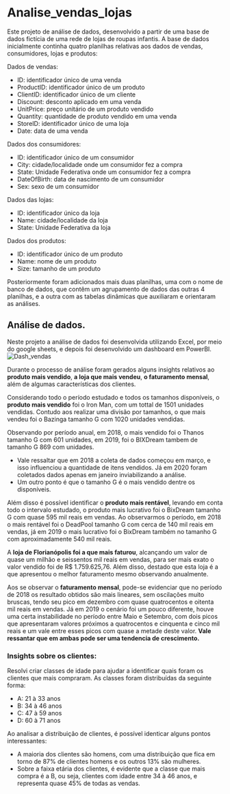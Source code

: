 # Analise_vendas_lojas

Este projeto de análise de dados, desenvolvido a partir de uma base de dados fictícia de uma rede de lojas de roupas infantis. A base de dados inicialmente continha quatro planilhas relativas aos dados de vendas, consumidores, lojas e produtos:

Dados de vendas:

- ID: identificador único de uma venda
- ProductID: identificador único de um produto
- ClientID: identificador único de um cliente
- Discount: desconto aplicado em uma venda
- UnitPrice: preço unitário de um produto vendido
- Quantity: quantidade de produto vendido em uma venda
- StoreID: identificador único de uma loja
- Date: data de uma venda

Dados dos consumidores:

- ID: identificador único de um consumidor
- City: cidade/localidade onde um consumidor fez a compra
- State: Unidade Federativa onde um consumidor fez a compra
- DateOfBirth: data de nascimento de um consumidor
- Sex: sexo de um consumidor

Dados das lojas:

- ID: identificador único da loja
- Name: cidade/localidade da loja
- State: Unidade Federativa da loja

Dados dos produtos:
- ID: identificador único de um produto
- Name: nome de um produto
- Size: tamanho de um produto

Posteriormente foram adicionados mais duas planilhas, uma com o nome de banco de dados, que contêm um agrupamento de dados das outras 4 planilhas, e a outra com as tabelas dinâmicas que auxiliaram e orientaram as análises. 

## Análise de dados.
Neste projeto a análise de dados foi desenvolvida utilizando Excel, por meio do google sheets, e depois foi desenvolvido um dashboard em PowerBI.
![Dash_vendas](https://user-images.githubusercontent.com/107072611/198105403-6cdba5ab-b9cb-4ed3-9537-b76b10532195.png)

Durante o processo de análise foram gerados alguns insights relativos ao **produto mais vendido**, **a loja que mais vendeu**, **o faturamento mensal**, além de algumas características dos clientes.

Considerando todo o período estudado e todos os tamanhos disponíveis, o **produto mais vendido** foi o Iron Man, com um tottal de 1501 unidades vendidas. Contudo aos realizar uma divisão por tamanhos, o que mais vendeu foi o Bazinga tamanho G com 1020 unidades vendidas.

Observando por período anual, em 2018, o mais vendido foi o Thanos tamanho G com 601 unidades, em 2019, foi o BIXDream tambem de tamanho G 869 com unidades. 
* Vale ressaltar que em 2018 a coleta de dados começou em março, e isso influenciou a quantidade de itens vendidos. Já em 2020 foram coletados dados apenas em janeiro inviabilizando a análise.
* Um outro ponto é que o tamanho G é o mais vendido dentre os disponíveis.

Além disso é possível identificar o **produto mais rentável**, levando em conta todo o intervalo estudado, o produto mais lucrativo foi o BixDream tamanho G com quase 595 mil reais em vendas. Ao observarmos o período, em 2018 o mais rentável foi o DeadPool tamanho G com cerca de 140 mil reais em vendas, já em 2019 o mais lucrativo foi o BixDream também no tamanho G com aproximadamente 540 mil reais. 

A **loja de Florianópolis foi a que mais faturou**, alcançando um valor de quase um milhão e seissentos mil reais em vendas, para ser mais exato o valor vendido foi de R$ 1.759.625,76. Além disso, destado que esta loja é a que apresentou o melhor faturamento mesmo observando anualmente.

Aos se observar o **faturamento mensal**, pode-se evidenciar que no período de 2018 os resultado obtidos são mais lineares, sem oscilações muito bruscas, tendo seu pico em dezembro com quase quatrocentos e oitenta mil reais em vendas. Já em 2019 o cenário foi um pouco diferente, houve uma certa instabilidade no período entre Maio e Setembro, com dois picos que apresentaram valores próximos a quatrocentos e cinquenta e cinco mil reais e um vale entre esses picos com quase a metade deste valor. **Vale ressantar que em ambas pode ser uma tendencia de crescimento.**

### Insights sobre os clientes:

Resolvi criar classes de idade para ajudar a identificar quais foram os clientes que mais compraram. 
As classes foram distribuídas da seguinte forma:

- A: 21 à 33 anos
- B: 34 à 46 anos
- C: 47 à 59 anos
- D: 60 à 71 anos

Ao analisar a distribuição de clientes, é possível identicar alguns pontos interessantes:
- A maioria dos clientes são homens, com uma distribuição que fica em torno de 87% de clientes homens e  os outros 13% são mulheres.
- Sobre a faixa etária dos clientes, é evidente que a classe que mais compra é a B, ou seja, clientes com idade entre 34 à 46 anos, e representa quase 45% de todas as vendas.
